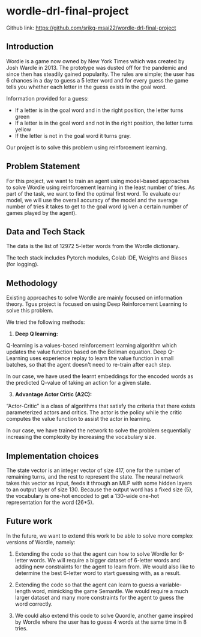 # wordle-drl-final-project

Github link: https://github.com/srikg-msai22/wordle-drl-final-project

## Introduction

Wordle is a game now owned by New York Times which was created by Josh Wardle in 2013. The prototype was dusted off for the pandemic and since then has steadily gained popularity. The rules are simple; the user has 6 chances in a day to guess a 5 letter word and for every guess the game tells you whether each letter in the guess exists in the goal word.

Information provided for a guess:
* If a letter is in the goal word and in the right position, the letter turns green 
* If a letter is in the goal word and not in the right position, the letter turns yellow
* If the letter is not in the goal word it turns gray.

Our project is to solve this problem using reinforcement learning.

## Problem Statement

For this project, we want to train an agent using model-based approaches to solve Wordle using reinforcement learning in the least number of tries. As part of the task, we want to find the optimal first word. To evaluate our model, we will use the overall accuracy of the model and the average number of tries it takes to get to the goal word (given a certain number of games played by the agent).	

## Data and Tech Stack

The data is the list of 12972 5-letter words from the Wordle dictionary. 

The tech stack includes Pytorch modules, Colab IDE, Weights and Biases (for logging).

## Methodology

Existing approaches to solve Wordle are mainly focused on information theory. Tgus project is focused on using Deep Reinforcement Learning to solve this problem. 

We tried the following methods:

1. **Deep Q learning:** 

  Q-learning is a values-based reinforcement learning algorithm which updates the value function based on the Bellman equation. Deep Q-Learning uses experience replay to learn the value function in small batches, so that the agent doesn't need to re-train after each step.

  In our case, we have used the learnt embeddings for the encoded words as the predicted Q-value of taking an action for a given state.


3. **Advantage Actor Critic (A2C):**

  “Actor-Critic” is a class of algorithms that satisfy the criteria that there exists parameterized actors and critics. The actor is the policy while the critic computes the value function to assist the actor in learning.

  In our case, we have trained the network to solve the problem sequentially increasing the complexity by increasing the vocabulary size.


## Implementation choices

The state vector is an integer vector of size 417, one for the number of remaining turns, and the rest to represent the state. The neural network takes this vector as input, feeds it through an MLP with some hidden layers to an output layer of size 130. Because the output word has a fixed size (5), the vocabulary is one-hot encoded to get a 130-wide one-hot representation for the word (26*5).



## Future work

In the future, we want to extend this work to be able to solve more complex versions of Wordle, namely:

1. Extending the code so that the agent can how to solve Wordle for 6-letter words. We will require a bigger dataset of 6-letter words and adding new constraints for the agent to learn from. We would also like to determine the best 6-letter word to start guessing with, as a result.

2. Extending the code so that the agent can learn to guess a variable-length word, mimicking the game Semantle. We would require a much larger dataset and many more constraints for the agent to guess the word correctly. 

3. We could also extend this code to solve Quordle, another game inspired by Wordle where the user has to guess 4 words at the same time in 8 tries. 





